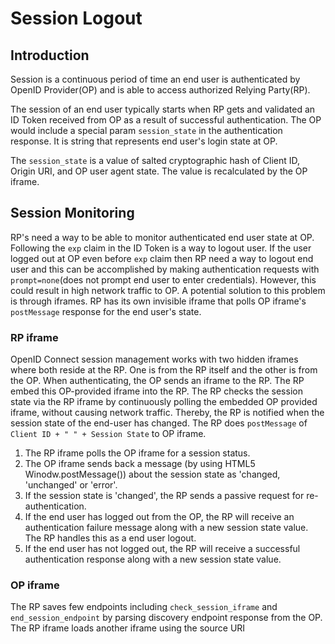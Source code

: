 # Session Logout

## Introduction

Session is a continuous period of time an end user is authenticated by OpenID Provider(OP) and is able to access authorized Relying Party(RP).

The session of an end user typically starts when RP gets and validated an ID Token received from OP as a result of successful authentication. The OP would include a special param `session_state` in the authentication response. It is string that represents end user's login state at OP.

The `session_state` is a value of salted cryptographic hash of Client ID, Origin URI, and OP user agent state. The value is recalculated by the OP iframe.

## Session Monitoring

RP's need a way to be able to monitor authenticated end user state at OP. Following the `exp` claim in the ID Token is a way to logout user. If the user logged out at OP even before `exp` claim then RP need a way to logout end user and this can be accomplished by making authentication requests with `prompt=none`(does not prompt end user to enter credentials). However, this could result in high network traffic to OP. A potential solution to this problem is through iframes. RP has its own invisible iframe that polls OP iframe's `postMessage` response for the end user's state.



### RP iframe

OpenID Connect session management works with two hidden iframes where both reside at the RP. One is from the RP itself and the other is from the OP. When authenticating, the OP sends an iframe to the RP. The RP embed this OP-provided iframe into the RP. The RP checks the session state via the RP iframe by continuously polling the embedded OP provided iframe, without causing network traffic. Thereby, the RP is notified when the session state of the end-user has changed. The RP does `postMessage` of `Client ID + " " + Session State` to OP iframe. 

1. The RP iframe polls the OP iframe for a session status.
1. The OP iframe sends back a message (by using HTML5 Winodw.postMessage()) about the session state as 'changed, 'unchanged' or 'error'.
1. If the session state is 'changed', the RP sends a passive request for re-authentication.
1. If the end user has logged out from the OP, the RP will receive an authentication failure message along with a new session state value. The RP handles this as a end user logout.
1. If the end user has not logged out, the RP will receive a successful authentication response along with a new session state value.
### OP iframe

The RP saves few endpoints including `check_session_iframe` and `end_session_endpoint` by parsing discovery endpoint response from the OP. The RP iframe loads another iframe using the source URI